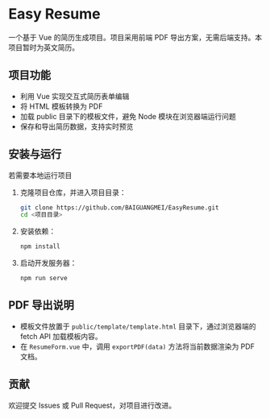# Easy Resume

一个基于 Vue 的简历生成项目。项目采用前端 PDF 导出方案，无需后端支持。本项目暂时为英文简历。

## 项目功能

- 利用 Vue 实现交互式简历表单编辑
- 将 HTML 模板转换为 PDF
- 加载 public 目录下的模板文件，避免 Node 模块在浏览器端运行问题
- 保存和导出简历数据，支持实时预览

## 安装与运行

若需要本地运行项目

1. 克隆项目仓库，并进入项目目录：
    ```bash
    git clone https://github.com/BAIGUANGMEI/EasyResume.git
    cd <项目目录>
    ```

2. 安装依赖：
    ```bash
    npm install
    ```

3. 启动开发服务器：
    ```bash
    npm run serve
    ```

## PDF 导出说明

- 模板文件放置于 `public/template/template.html` 目录下，通过浏览器端的 fetch API 加载模板内容。
- 在 `ResumeForm.vue` 中，调用 `exportPDF(data)` 方法将当前数据渲染为 PDF 文档。

## 贡献

欢迎提交 Issues 或 Pull Request，对项目进行改进。
